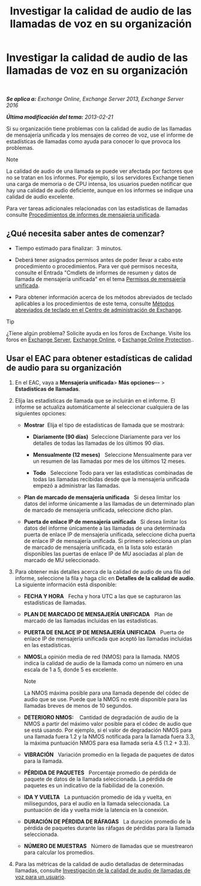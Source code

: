 ﻿---
title: 'Investigar la calidad de audio de las llamadas de voz en su organización'
TOCTitle: Investigar la calidad de audio de las llamadas de voz en su organización
ms:assetid: 8a87694b-1678-4a01-859f-5ad3b2c73db5
ms:mtpsurl: https://technet.microsoft.com/es-es/library/JJ659069(v=EXCHG.150)
ms:contentKeyID: 50556850
ms.date: 05/22/2018
mtps_version: v=EXCHG.150
ms.translationtype: MT
---

# Investigar la calidad de audio de las llamadas de voz en su organización

 

_**Se aplica a:** Exchange Online, Exchange Server 2013, Exchange Server 2016_

_**Última modificación del tema:** 2013-02-21_

Si su organización tiene problemas con la calidad de audio de las llamadas de mensajería unificada y los mensajes de correo de voz, use el informe de estadísticas de llamadas como ayuda para conocer lo que provoca los problemas.


> [!NOTE]  
> La calidad de audio de una llamada se puede ver afectada por factores que no se tratan en los informes. Por ejemplo, si los servidores Exchange tienen una carga de memoria o de CPU intensa, los usuarios pueden notificar que hay una calidad de audio deficiente, aunque en los informes se indique una calidad de audio excelente.



Para ver tareas adicionales relacionadas con las estadísticas de llamadas consulte [Procedimientos de informes de mensajería unificada](um-reports-procedures-exchange-2013-help.md).

## ¿Qué necesita saber antes de comenzar?

  - Tiempo estimado para finalizar:  3 minutos.

  - Deberá tener asignados permisos antes de poder llevar a cabo este procedimiento o procedimientos. Para ver qué permisos necesita, consulte el Entrada "Cmdlets de informes de resumen y datos de llamada de mensajería unificada" en el tema [Permisos de mensajería unificada](unified-messaging-permissions-exchange-2013-help.md).

  - Para obtener información acerca de los métodos abreviados de teclado aplicables a los procedimientos de este tema, consulte [Métodos abreviados de teclado en el Centro de administración de Exchange](keyboard-shortcuts-in-the-exchange-admin-center-exchange-online-protection-help.md).


> [!TIP]  
> ¿Tiene algún problema? Solicite ayuda en los foros de Exchange. Visite los foros en <A href="https://go.microsoft.com/fwlink/p/?linkid=60612">Exchange Server</A>, <A href="https://go.microsoft.com/fwlink/p/?linkid=267542">Exchange Online</A>, o <A href="https://go.microsoft.com/fwlink/p/?linkid=285351">Exchange Online Protection</A>..



## Usar el EAC para obtener estadísticas de calidad de audio para su organización

1.  En el EAC, vaya a **Mensajería unificada**\> **Más opciones**![Icono Más opciones](images/JJ150550.5381819e-3b21-4873-8714-e9b956290b28(EXCHG.150).gif "Icono Más opciones") \> **Estadísticas de llamadas**.

2.  Elija las estadísticas de llamada que se incluirán en el informe. El informe se actualiza automáticamente al seleccionar cualquiera de las siguientes opciones:
    
      - **Mostrar**  Elija el tipo de estadísticas de llamada que se mostrará:
        
          - **Diariamente (90 días)**  Seleccione Diariamente para ver los detalles de todas las llamadas de los últimos 90 días.
        
          - **Mensualmente (12 meses)**   Seleccione Mensualmente para ver un resumen de las llamadas por mes de los últimos 12 meses.
        
          - **Todo**   Seleccione Todo para ver las estadísticas combinadas de todas las llamadas recibidas desde que la mensajería unificada empezó a administrar las llamadas.
    
      - **Plan de marcado de mensajería unificada**   Si desea limitar los datos del informe únicamente a las llamadas de un determinado plan de marcado de mensajería unificada, seleccione dicho plan.
    
      - **Puerta de enlace IP de mensajería unificada**   Si desea limitar los datos del informe únicamente a las llamadas de una determinada puerta de enlace IP de mensajería unificada, seleccione dicha puerta de enlace IP de mensajería unificada. Si primero selecciona un plan de marcado de mensajería unificada, en la lista solo estarán disponibles las puertas de enlace IP de MU asociadas al plan de marcado de MU seleccionado.

3.  Para obtener más detalles acerca de la calidad de audio de una fila del informe, seleccione la fila y haga clic en **Detalles de la calidad de audio**. La siguiente información está disponible:
    
      - **FECHA Y HORA**   Fecha y hora UTC a las que se capturaron las estadísticas de llamadas.
    
      - **PLAN DE MARCADO DE MENSAJERÍA UNIFICADA**   Plan de marcado de las llamadas incluidas en las estadísticas.
    
      - **PUERTA DE ENLACE IP DE MENSAJERÍA UNIFICADA**   Puerta de enlace IP de mensajería unificada que aceptó las llamadas incluidas en las estadísticas.
    
      - **NMOS**La opinión media de red (NMOS) para la llamada. NMOS indica la calidad de audio de la llamada como un número en una escala de 1 a 5, donde 5 es excelente.
        

        > [!NOTE]  
        > La NMOS máxima posible para una llamada depende del códec de audio que se use. Puede que la NMOS no esté disponible para las llamadas breves de menos de 10&nbsp;segundos.

    
      - **DETERIORO NMOS:**    Cantidad de degradación de audio de la NMOS a partir del máximo valor posible para el códec de audio que se está usando. Por ejemplo, si el valor de degradación NMOS para una llamada fuera 1.2 y la NMOS notificada para la llamada fuera 3.3, la máxima puntuación NMOS para esa llamada sería 4.5 (1.2 + 3.3).
    
      - **VIBRACIÓN**   Variación promedio en la llegada de paquetes de datos para la llamada.
    
      - **PÉRDIDA DE PAQUETES**   Porcentaje promedio de pérdida de paquete de datos de la llamada seleccionada. La pérdida de paquetes es un indicativo de la fiabilidad de la conexión.
    
      - **IDA Y VUELTA**   La puntuación promedio de ida y vuelta, en milisegundos, para el audio en la llamada seleccionada. La puntuación de ida y vuelta mide la latencia en la conexión.
    
      - **DURACIÓN DE PÉRDIDA DE RÁFAGAS**   La duración promedio de la pérdida de paquetes durante las ráfagas de pérdidas para la llamada seleccionada.
    
      - **NÚMERO DE MUESTRAS**   Número de llamadas que se muestrearon para calcular los promedios.

4.  Para las métricas de la calidad de audio detalladas de determinadas llamadas, consulte [Investigación de la calidad de audio de llamadas de voz para un usuario](investigate-the-audio-quality-of-voice-calls-for-a-user-exchange-2013-help.md).

